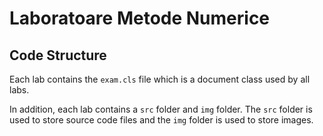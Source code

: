 # Laboratoare Metode Numerice

## Code Structure

Each lab contains the `exam.cls` file which is a document class used by all labs.

In addition, each lab contains a `src` folder and `img` folder. The `src` folder
is used to store source code files and the `img` folder is used to store images.
